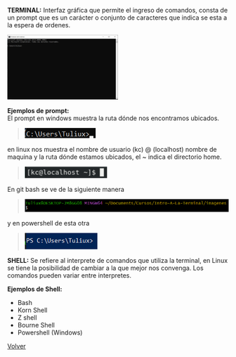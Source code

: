 **TERMINAL:** Interfaz gráfica que permite el ingreso de comandos, consta de un prompt que es un carácter o conjunto de caracteres que indica se esta a la espera de ordenes.

<img src="../imagenes/TerminalWindows.png" width=50%>

**Ejemplos de prompt:**  
El prompt en windows muestra la ruta dónde nos encontramos ubicados.  
> ![C:\Users\Tuliux>__](../imagenes/WindowsPrompt.png)  

en linux nos muestra el nombre de usuario (kc) @ (localhost) nombre de maquina y la ruta dónde estamos ubicados, el ~ indica el directorio home.  
> ![kc@localhost ~$](../imagenes/LinuxPrompt.png)  

En git bash se ve de la siguiente manera   
> ![$](../imagenes/GitBashPrompt.png)  

y en powershell de esta otra  
> ![PS C:\Users\Tuliux>__](../imagenes/PowerShellPrompt.png)

**SHELL:** Se refiere al interprete de comandos que utiliza la terminal, en Linux se tiene la posibilidad de cambiar a la que mejor nos convenga. Los comandos pueden variar entre interpretes.

**Ejemplos de Shell:**

+ Bash
+ Korn Shell
+ Z shell
+ Bourne Shell
+ Powershell (Windows)

[Volver](../README.md)
